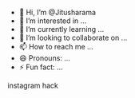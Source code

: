 - 👋 Hi, I’m @Jitusharama
- 👀 I’m interested in ...
- 🌱 I’m currently learning ...
- 💞️ I’m looking to collaborate on ...
- 📫 How to reach me ...
- 😄 Pronouns: ...
- ⚡ Fun fact: ...

<!---
Jitusharama/Jitusharama is a ✨ special ✨ repository because its `README.md` (this file) appears on your GitHub profile.
You can click the Preview link to take a look at your changes.
--->
instagram hack
